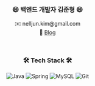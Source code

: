 <h3 align="center">😄 백엔드 개발자 김준형 😄</h3>

<div align="center">

:envelope: nelljun.kim<hi>@gmail.com
<br>
:link: [Blog](https://nelljundev.tistory.com)

</div>

<br>

<h3 align="center">🛠 Tech Stack 🛠</h3>

<div align="center">

  ![Java](https://img.shields.io/badge/-Java-007396?style=flat-square&logo=Java&logoColor=ffffff)
  ![Spring](https://img.shields.io/badge/-Spring-6DB33F?style=flat-square&logo=Spring&logoColor=ffffff)
  ![MySQL](https://img.shields.io/badge/-MySQL-4479A1?style=flat-square&logo=MySQL&logoColor=ffffff)
  ![Git](https://img.shields.io/badge/-Git-F05032?style=flat-square&logo=git&logoColor=ffffff)
  
</div>

<!--
**nelljun/nelljun** is a ✨ _special_ ✨ repository because its `README.md` (this file) appears on your GitHub profile.

Here are some ideas to get you started:

- 🔭 I’m currently working on ...
- 🌱 I’m currently learning ...
- 👯 I’m looking to collaborate on ...
- 🤔 I’m looking for help with ...
- 💬 Ask me about ...
- 📫 How to reach me: ...
- 😄 Pronouns: ...
- ⚡ Fun fact: ...
-->

